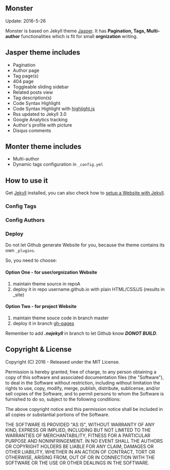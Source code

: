 ## Monster

Update: 2016-5-26

Monster is based on Jekyll theme [Jasper](https://github.com/biomadeira/jasper/). It has **Pagination, Tags, Multi-author** functionalities which is fit for small **orgnization** writing.

## Jasper theme includes

* Pagination
* Author page
* Tag page(s)
* 404 page
* Toggleable sliding sidebar
* Related posts view
* Tag description(s)
* Code Syntax Highlight
* Code Syntax Highlight with [highlight.js](https://highlightjs.org/)
* Rss updated to Jekyll 3.0
* Google Analytics tracking
* Author's profile with picture
* Disqus comments

## Monter theme includes

* Multi-author
* Dynamic tags configuration in `_config.yml`


## How to use it

Get [Jekyll](https://jekyllrb.com/) installed, you can also check how to [setup a Website with Jekyll](http://www.mocoven.com/tech/2016/05/22/four-steps-to-setup-website-with-jekyll/).

### Config Tags

### Config Authors

### Deploy

Do not let Github generate Website for you, because the theme contains its own `_plugins`. 

So, you need to choose:

#### Option One - for user/orgnization Website

1. maintain theme source in repoA
2. deploy it in repo username.github.io with plain HTML/CSS/JS (results in _site)

#### Option Two - for project Website

1. maintain theme souce code in branch master
2. deploy it in branch [gh-pages](https://help.github.com/articles/user-organization-and-project-pages/)

Remember to add ***.nojekyll*** in branch to let Github know ***DONOT BUILD***.

## Copyright & License

Copyright (C) 2016 - Released under the MIT License.

Permission is hereby granted, free of charge, to any person obtaining a copy of this software and associated documentation files (the "Software"), to deal in the Software without restriction, including without limitation the rights to use, copy, modify, merge, publish, distribute, sublicense, and/or sell copies of the Software, and to permit persons to whom the Software is furnished to do so, subject to the following conditions:

The above copyright notice and this permission notice shall be included in all copies or substantial portions of the Software.

THE SOFTWARE IS PROVIDED "AS IS", WITHOUT WARRANTY OF ANY KIND, EXPRESS OR IMPLIED, INCLUDING BUT NOT LIMITED TO THE WARRANTIES OF MERCHANTABILITY, FITNESS FOR A PARTICULAR PURPOSE AND
NONINFRINGEMENT. IN NO EVENT SHALL THE AUTHORS OR COPYRIGHT HOLDERS BE LIABLE FOR ANY CLAIM, DAMAGES OR OTHER LIABILITY, WHETHER IN AN ACTION OF CONTRACT, TORT OR OTHERWISE, ARISING FROM, OUT OF OR IN CONNECTION WITH THE SOFTWARE OR THE USE OR OTHER DEALINGS IN THE SOFTWARE.

